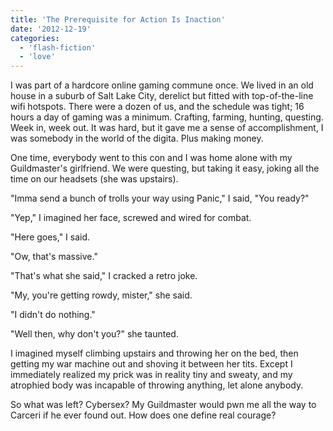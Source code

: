 ```yaml
---
title: 'The Prerequisite for Action Is Inaction'
date: '2012-12-19'
categories:
  - 'flash-fiction'
  - 'love'
---
```


I was part of a hardcore online gaming commune once. We lived in an old house in
a suburb of Salt Lake City, derelict but fitted with top-of-the-line wifi
hotspots. There were a dozen of us, and the schedule was tight; 16 hours a day
of gaming was a minimum. Crafting, farming, hunting, questing. Week in, week
out. It was hard, but it gave me a sense of accomplishment, I was somebody in
the world of the digita. Plus making money.

<!-- truncate -->


One time, everybody went to this con and I was home alone with my Guildmaster's
girlfriend. We were questing, but taking it easy, joking all the time on our
headsets (she was upstairs).

"Imma send a bunch of trolls your way using Panic," I said, "You ready?"

"Yep," I imagined her face, screwed and wired for combat.

"Here goes," I said.

"Ow, that's massive."

"That's what she said," I cracked a retro joke.

"My, you're getting rowdy, mister," she said.

"I didn't do nothing."

"Well then, why don't you?" she taunted.

I imagined myself climbing upstairs and throwing her on the bed, then getting my
war machine out and shoving it between her tits. Except I immediately realized
my prick was in reality tiny and sweaty, and my atrophied body was incapable of
throwing anything, let alone anybody.

So what was left? Cybersex? My Guildmaster would pwn me all the way to Carceri
if he ever found out. How does one define real courage?
